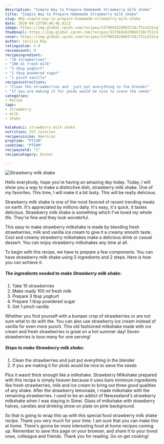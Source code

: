 ```yaml
---
description: "Simple Way to Prepare Homemade Strawberry milk shake"
title: "Simple Way to Prepare Homemade Strawberry milk shake"
slug: 802-simple-way-to-prepare-homemade-strawberry-milk-shake
date: 2020-09-13T09:46:46.811Z
image: https://img-global.cpcdn.com/recipes/5379692629065728/751x532cq70/strawberry-milk-shake-recipe-main-photo.jpg
thumbnail: https://img-global.cpcdn.com/recipes/5379692629065728/751x532cq70/strawberry-milk-shake-recipe-main-photo.jpg
cover: https://img-global.cpcdn.com/recipes/5379692629065728/751x532cq70/strawberry-milk-shake-recipe-main-photo.jpg
author: Cecilia Roy
ratingvalue: 4.8
reviewcount: 9
recipeingredient:
- "10 strawberries"
- "100 ml fresh milk"
- "3 tbsp yoghurt"
- "1 tbsp powdered sugar"
- "1 pinch vanilla"
recipeinstructions:
- "Clean the strawberries and  just put everything in the blender"
- "If you are making it for ykids would be nice to sieve the seeds"
categories:
- Recipe
tags:
- strawberry
- milk
- shake

katakunci: strawberry milk shake 
nutrition: 257 calories
recipecuisine: American
preptime: "PT33M"
cooktime: "PT50M"
recipeyield: "1"
recipecategory: Dinner

---
```



![Strawberry milk shake](https://img-global.cpcdn.com/recipes/5379692629065728/751x532cq70/strawberry-milk-shake-recipe-main-photo.jpg)

Hello everybody, hope you're having an amazing day today. Today, I will show you a way to make a distinctive dish, strawberry milk shake. One of my favorites. This time, I will make it a bit tasty. This will be really delicious.

Strawberry milk shake is one of the most favored of recent trending meals on earth. It's appreciated by millions daily. It's easy, it's quick, it tastes delicious. Strawberry milk shake is something which I've loved my whole life. They're fine and they look wonderful.

This easy to make strawberry milkshake is made by blending fresh strawberries, milk and vanilla ice cream to give it a creamy smooth taste. Cool and creamy strawberry milkshakes make a delicious drink or casual dessert. You can enjoy strawberry milkshakes any time at all.


To begin with this recipe, we have to prepare a few components. You can have strawberry milk shake using 5 ingredients and 2 steps. Here is how you can achieve it.

<!--inarticleads1-->

##### The ingredients needed to make Strawberry milk shake:

1. Take 10 strawberries
1. Make ready 100 ml fresh milk
1. Prepare 3 tbsp yoghurt
1. Prepare 1 tbsp powdered sugar
1. Get 1 pinch vanilla


Whether you find yourself with a bumper crop of strawberries or are not sure what to do with the. You can also use strawberry ice cream instead of vanilla for even more punch. This old fashioned milkshake made with ice cream and fresh strawberries is great on a hot summer day! Seven strawberries is tooo many for one serving! 

<!--inarticleads2-->

##### Steps to make Strawberry milk shake:

1. Clean the strawberries and  just put everything in the blender
1. If you are making it for ykids would be nice to sieve the seeds


Plus it wasnt thick enough like a milkshake. Strawberry Milkshake prepared with this recipe is simply heaven because it uses bare minimum ingredients like fresh strawberries, milk and ice cream to bring out three good qualities of any shake. After the strawberry lemonade, I made milkshake with the remaining strawberries. I used to be an addict of Newzealand&#39;s strawberry milkshake when I was staying in Simei. Glass of milkshake with strawberry halves, candies and drinking straw on plate on pink background. 

So that is going to wrap this up with this special food strawberry milk shake recipe. Thank you very much for your time. I am sure that you can make this at home. There's gonna be more interesting food at home recipes coming up. Remember to save this page on your browser, and share it to your loved ones, colleague and friends. Thank you for reading. Go on get cooking!
